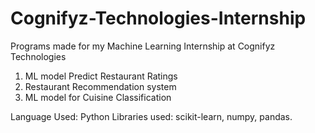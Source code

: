 # Cognifyz-Technologies-Internship

Programs made for my Machine Learning Internship at Cognifyz Technologies
1. ML model Predict Restaurant Ratings
2. Restaurant Recommendation system
3. ML model for Cuisine Classification

Language Used: Python
Libraries used: scikit-learn, numpy, pandas.
